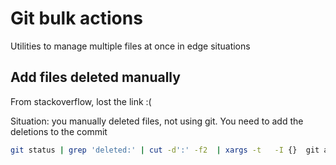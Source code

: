 # Git bulk actions

Utilities to manage multiple files at once in edge situations

## Add files deleted manually

From stackoverflow, lost the link :(

Situation: you manually deleted files, not using git. You need to add the deletions to the commit

``` bash
git status | grep 'deleted:' | cut -d':' -f2  | xargs -t   -I {}  git add  -u "{}"
```
